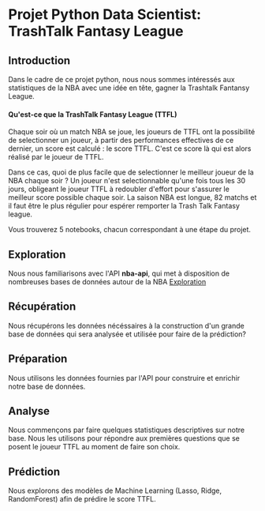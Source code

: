 
# Projet Python Data Scientist: TrashTalk Fantasy League

## Introduction

Dans le cadre de ce projet python, nous nous sommes intéressés aux statistiques de la NBA avec une idée en tête, gagner la 
Trashtalk Fantansy League. 
#### Qu'est-ce que la TrashTalk Fantasy League (TTFL)
Chaque soir où un match NBA se joue, les joueurs de TTFL ont la possibilité de selectionner un joueur, à partir des performances effectives
de ce dernier, un score est calculé : le score TTFL. C'est ce score là qui est alors réalisé par le joueur de TTFL.

Dans ce cas, quoi de plus facile que de selectionner le meilleur joueur de la NBA chaque soir ?
Un joueur n'est selectionnable qu'une fois tous les 30 jours, obligeant le joueur TTFL à redoubler d'effort pour s'assurer le meilleur score possible chaque soir. La saison NBA est longue, 82 matchs et il faut être le plus régulier pour espérer remporter la Trash Talk Fantasy league.

Vous trouverez 5 notebooks, chacun correspondant à une étape du projet.

## Exploration
Nous nous familiarisons avec l'API **nba-api**, qui met à disposition de nombreuses bases de données autour de la NBA
[Exploration](../rapports/Exploration.ipynb)

## Récupération
Nous récupérons les données nécéssaires à la construction d'un grande base de données qui sera analysée et utilisée pour faire de la prédiction?

## Préparation
Nous utilisons les données fournies par l'API pour construire et enrichir notre base de données.

## Analyse 
Nous commençons par faire quelques statistiques descriptives sur notre base. Nous les utilisons pour répondre aux premières questions que se posent le joueur TTFL au moment de faire son choix.

## Prédiction
Nous explorons des modèles de Machine Learning (Lasso, Ridge, RandomForest) afin de prédire le score TTFL.


```python

```
